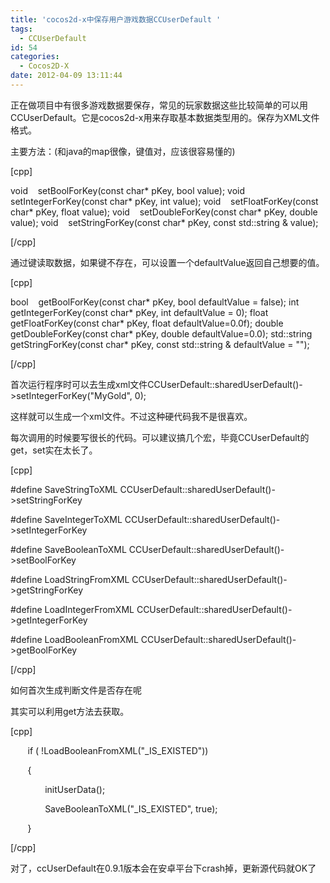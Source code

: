 ```yaml
---
title: 'cocos2d-x中保存用户游戏数据CCUserDefault '
tags:
  - CCUserDefault
id: 54
categories:
  - Cocos2D-X
date: 2012-04-09 13:11:44
---
```


正在做项目中有很多游戏数据要保存，常见的玩家数据这些比较简单的可以用CCUserDefault。它是cocos2d-x用来存取基本数据类型用的。保存为XML文件格式。

主要方法：(和java的map很像，键值对，应该很容易懂的)

[cpp]

void    setBoolForKey(const char* pKey, bool value);
void    setIntegerForKey(const char* pKey, int value);
void    setFloatForKey(const char* pKey, float value);
void    setDoubleForKey(const char* pKey, double value);
void    setStringForKey(const char* pKey, const std::string &amp; value);

[/cpp]

通过键读取数据，如果键不存在，可以设置一个defaultValue返回自己想要的值。

[cpp]

bool    getBoolForKey(const char* pKey, bool defaultValue = false);
int    getIntegerForKey(const char* pKey, int defaultValue = 0);
float    getFloatForKey(const char* pKey, float defaultValue=0.0f);
double    getDoubleForKey(const char* pKey, double defaultValue=0.0);
std::string    getStringForKey(const char* pKey, const std::string &amp; defaultValue = &quot;&quot;);

[/cpp]

首次运行程序时可以去生成xml文件CCUserDefault::sharedUserDefault()-&gt;setIntegerForKey("MyGold", 0);

这样就可以生成一个xml文件。不过这种硬代码我不是很喜欢。

每次调用的时候要写很长的代码。可以建议搞几个宏，毕竟CCUserDefault的get，set实在太长了。

[cpp]

#define SaveStringToXML CCUserDefault::sharedUserDefault()-&gt;setStringForKey

#define SaveIntegerToXML CCUserDefault::sharedUserDefault()-&gt;setIntegerForKey

#define SaveBooleanToXML CCUserDefault::sharedUserDefault()-&gt;setBoolForKey

#define LoadStringFromXML CCUserDefault::sharedUserDefault()-&gt;getStringForKey

#define LoadIntegerFromXML CCUserDefault::sharedUserDefault()-&gt;getIntegerForKey

#define LoadBooleanFromXML CCUserDefault::sharedUserDefault()-&gt;getBoolForKey

[/cpp]

如何首次生成判断文件是否存在呢

其实可以利用get方法去获取。

[cpp]

       if ( !LoadBooleanFromXML(&quot;_IS_EXISTED&quot;))

       {

              initUserData();            

              SaveBooleanToXML(&quot;_IS_EXISTED&quot;, true);

       }

[/cpp]

对了，ccUserDefault在0.9.1版本会在安卓平台下crash掉，更新源代码就OK了